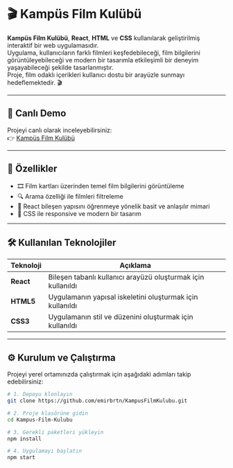 # 🎬 Kampüs Film Kulübü

**Kampüs Film Kulübü**, **React**, **HTML** ve **CSS** kullanılarak geliştirilmiş interaktif bir web uygulamasıdır.  
Uygulama, kullanıcıların farklı filmleri keşfedebileceği, film bilgilerini görüntüleyebileceği ve modern bir tasarımla etkileşimli bir deneyim yaşayabileceği şekilde tasarlanmıştır.  
Proje, film odaklı içerikleri kullanıcı dostu bir arayüzle sunmayı hedeflemektedir. 🎬  

---

## 🚀 Canlı Demo

Projeyi canlı olarak inceleyebilirsiniz:  
👉 [Kampüs Film Kulübü](kampus-film-kulubuodevi.vercel.app/)

---

## 🧩 Özellikler

- 🎞️ Film kartları üzerinden temel film bilgilerini görüntüleme  
- 🔍 Arama özelliği ile filmleri filtreleme  
- 🧠 React bileşen yapısını öğrenmeye yönelik basit ve anlaşılır mimari  
- 🎨 CSS ile responsive ve modern bir tasarım  

---

## 🛠️ Kullanılan Teknolojiler

| Teknoloji | Açıklama |
|------------|-----------|
| **React** | Bileşen tabanlı kullanıcı arayüzü oluşturmak için kullanıldı |
| **HTML5** | Uygulamanın yapısal iskeletini oluşturmak için kullanıldı |
| **CSS3** | Uygulamanın stil ve düzenini oluşturmak için kullanıldı |

---

## ⚙️ Kurulum ve Çalıştırma

Projeyi yerel ortamınızda çalıştırmak için aşağıdaki adımları takip edebilirsiniz:

```bash
# 1. Depoyu klonlayın
git clone https://github.com/emirbrtn/KampusFilmKulubu.git

# 2. Proje klasörüne gidin
cd Kampus-Film-Kulubu

# 3. Gerekli paketleri yükleyin
npm install

# 4. Uygulamayı başlatın
npm start
